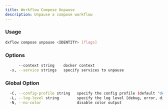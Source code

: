 ```yaml
---
title: Workflow Compose Unpause 
description: Unpause a compose workflow
---
```


### Usage

```bash
dxflow compose unpause <IDENTITY> [flags]
```

### Options

```bash
      --context string    docker context
  -s, --service strings   specify services to unpause
```

### Global Option

```bash
  -C, --config-profile string   specify the config profile (default "default")
  -L, --log-level string        specify the log level [debug, error, disabled] (default "disabled")
  -N, --no-color                disable color output
```

